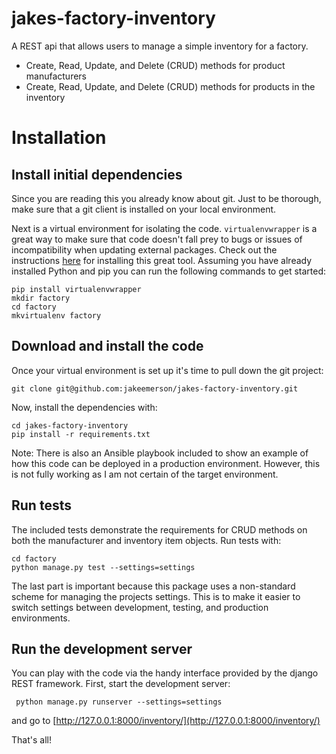 # jakes-factory-inventory

A REST api that allows users to manage a simple inventory for a factory.

* Create, Read, Update, and Delete (CRUD) methods for product manufacturers
* Create, Read, Update, and Delete (CRUD) methods for products in the inventory

# Installation

## Install initial dependencies

Since you are reading this you already know about git. Just to be thorough, make sure that a git client is installed on your local environment.

Next is a virtual environment for isolating the code. `virtualenvwrapper` is a great way to make sure that code doesn't fall prey to bugs or issues of incompatibility when updating external packages. Check out the instructions [here](http://virtualenvwrapper.readthedocs.io/en/latest/install.html) for installing this great tool. Assuming you have already installed Python and pip you can run the following commands to get started:

    pip install virtualenvwrapper
    mkdir factory
    cd factory
    mkvirtualenv factory
    

## Download and install the code

Once your virtual environment is set up it's time to pull down the git project:

    git clone git@github.com:jakeemerson/jakes-factory-inventory.git
    
Now, install the dependencies with:

    cd jakes-factory-inventory
    pip install -r requirements.txt
    
Note: There is also an Ansible playbook included to show an example of how this code can be deployed in a production environment. However, this is not fully working as I am not certain of the target environment.

## Run tests

The included tests demonstrate the requirements for CRUD methods on both the manufacturer and inventory item objects. Run tests with:

    cd factory
    python manage.py test --settings=settings
    
The last part is important because this package uses a non-standard scheme for managing the projects settings. This is to make it easier to switch settings between development, testing, and production environments. 

## Run the development server

You can play with the code via the handy interface provided by the django REST framework. First, start the development server:
 
     python manage.py runserver --settings=settings
     
and go to [http://127.0.0.1:8000/inventory/](http://127.0.0.1:8000/inventory/)

That's all!
